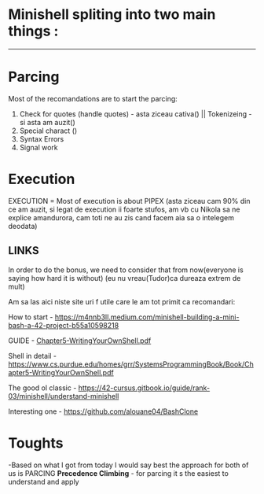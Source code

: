 # Minishell spliting into two main things : 
---
# Parcing
 
Most of the recomandations are to start the parcing:
1. Check for quotes (handle quotes) - asta ziceau cativa() || Tokenizeing - si asta am auzit() 
2. Special charact ()
3. Syntax Errors
4. Signal work

# Execution

EXECUTION = Most of execution is about PIPEX (asta ziceau cam 90% din ce am auzit, si legat de execution ii foarte stufos, am vb cu Nikola sa ne explice amandurora, cam toti ne au zis cand facem aia sa o intelegem deodata)



LINKS
---



In order to do the bonus, we need to consider that from now(everyone is saying how hard it is without) (eu nu vreau(Tudor)ca dureaza extrem de mult)

Am sa las aici niste site uri f utile care le am tot primit ca recomandari:

How to start - https://m4nnb3ll.medium.com/minishell-building-a-mini-bash-a-42-project-b55a10598218

GUIDE - [Chapter5-WritingYourOwnShell.pdf](https://github.com/T-M-Minishell/minishell/files/15298817/Chapter5-WritingYourOwnShell.pdf) 

Shell in detail - https://www.cs.purdue.edu/homes/grr/SystemsProgrammingBook/Book/Chapter5-WritingYourOwnShell.pdf

The good ol classic - https://42-cursus.gitbook.io/guide/rank-03/minishell/understand-minishell

Interesting one - https://github.com/alouane04/BashClone

# Toughts

-Based on what I got from today I would say best the approach for both of us is PARCING 
**Precedence Climbing**  - for parcing it s the easiest to understand and apply 
